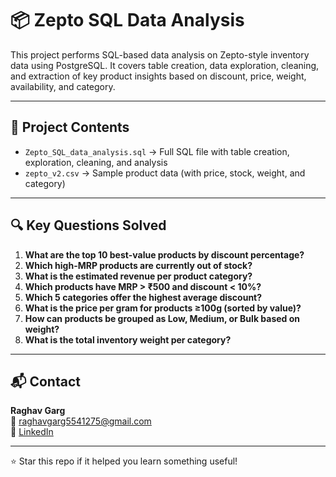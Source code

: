 # 📦 Zepto SQL Data Analysis

This project performs SQL-based data analysis on Zepto-style inventory data using PostgreSQL. It covers table creation, data exploration, cleaning, and extraction of key product insights based on discount, price, weight, availability, and category.

---

## 📁 Project Contents

- `Zepto_SQL_data_analysis.sql` → Full SQL file with table creation, exploration, cleaning, and analysis
- `zepto_v2.csv` → Sample product data (with price, stock, weight, and category)

---

## 🔍 Key Questions Solved

1. **What are the top 10 best-value products by discount percentage?**  
2. **Which high-MRP products are currently out of stock?**  
3. **What is the estimated revenue per product category?**  
4. **Which products have MRP > ₹500 and discount < 10%?**  
5. **Which 5 categories offer the highest average discount?**  
6. **What is the price per gram for products ≥100g (sorted by value)?**  
7. **How can products be grouped as Low, Medium, or Bulk based on weight?**  
8. **What is the total inventory weight per category?**  

---

## 📬 Contact

**Raghav Garg**  
📧 raghavgarg5541275@gmail.com  
🔗 [LinkedIn](https://linkedin.com/in/raghavgarg5541275)

---

⭐ Star this repo if it helped you learn something useful!
